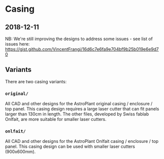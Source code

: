 # Casing
## 2018-12-11
NB: We're still improving the designs to address some issues - see list of issues here: https://gist.github.com/VincentFrangi/16d6c7e6fa9e704bf9b25b019e6e9d70

## Variants
There are two casing variants:

### `original/`
All CAD and other designs for the AstroPlant original casing / enclosure / top panel.
This casing design requires a large laser cutter that can fit panels larger than 130cm in length.
The other files, developed by Swiss fablab Onlfait, are more suitable for smaller laser cutters.

### `onlfait/`
All CAD and other designs for the AstroPlant Onlfait casing / enclosure / top panel.
This casing design can be used with smaller laser cutters (900x600mm).

